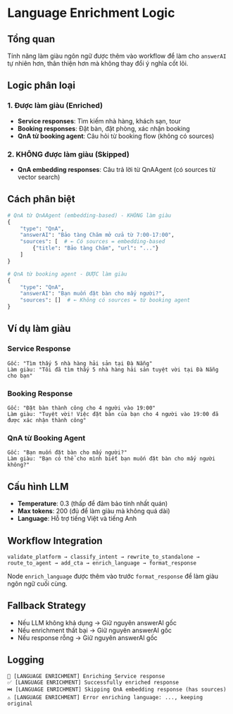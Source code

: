 # Language Enrichment Logic

## Tổng quan
Tính năng làm giàu ngôn ngữ được thêm vào workflow để làm cho `answerAI` tự nhiên hơn, thân thiện hơn mà không thay đổi ý nghĩa cốt lõi.

## Logic phân loại

### 1. **Được làm giàu (Enriched)**
- **Service responses**: Tìm kiếm nhà hàng, khách sạn, tour
- **Booking responses**: Đặt bàn, đặt phòng, xác nhận booking
- **QnA từ booking agent**: Câu hỏi từ booking flow (không có sources)

### 2. **KHÔNG được làm giàu (Skipped)**
- **QnA embedding responses**: Câu trả lời từ QnAAgent (có sources từ vector search)

## Cách phân biệt

```python
# QnA từ QnAAgent (embedding-based) - KHÔNG làm giàu
{
    "type": "QnA",
    "answerAI": "Bảo tàng Chăm mở cửa từ 7:00-17:00",
    "sources": [  # ← Có sources = embedding-based
        {"title": "Bảo tàng Chăm", "url": "..."}
    ]
}

# QnA từ booking agent - ĐƯỢC làm giàu  
{
    "type": "QnA",
    "answerAI": "Bạn muốn đặt bàn cho mấy người?",
    "sources": []  # ← Không có sources = từ booking agent
}
```

## Ví dụ làm giàu

### Service Response
```
Gốc: "Tìm thấy 5 nhà hàng hải sản tại Đà Nẵng"
Làm giàu: "Tôi đã tìm thấy 5 nhà hàng hải sản tuyệt vời tại Đà Nẵng cho bạn"
```

### Booking Response  
```
Gốc: "Đặt bàn thành công cho 4 người vào 19:00"
Làm giàu: "Tuyệt vời! Việc đặt bàn của bạn cho 4 người vào 19:00 đã được xác nhận thành công"
```

### QnA từ Booking Agent
```
Gốc: "Bạn muốn đặt bàn cho mấy người?"
Làm giàu: "Bạn có thể cho mình biết bạn muốn đặt bàn cho mấy người không?"
```

## Cấu hình LLM

- **Temperature**: 0.3 (thấp để đảm bảo tính nhất quán)
- **Max tokens**: 200 (đủ để làm giàu mà không quá dài)
- **Language**: Hỗ trợ tiếng Việt và tiếng Anh

## Workflow Integration

```
validate_platform → classify_intent → rewrite_to_standalone → 
route_to_agent → add_cta → enrich_language → format_response
```

Node `enrich_language` được thêm vào trước `format_response` để làm giàu ngôn ngữ cuối cùng.

## Fallback Strategy

- Nếu LLM không khả dụng → Giữ nguyên answerAI gốc
- Nếu enrichment thất bại → Giữ nguyên answerAI gốc  
- Nếu response rỗng → Giữ nguyên answerAI gốc

## Logging

```
🎨 [LANGUAGE ENRICHMENT] Enriching Service response
✅ [LANGUAGE ENRICHMENT] Successfully enriched response
⏭️ [LANGUAGE ENRICHMENT] Skipping QnA embedding response (has sources)
⚠️ [LANGUAGE ENRICHMENT] Error enriching language: ..., keeping original
```
